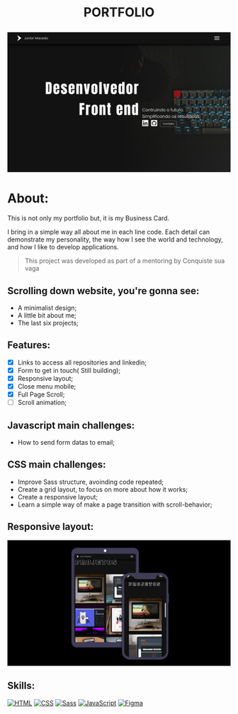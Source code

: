 # <p align="center"> PORTFOLIO</p>

<p align="center">
  <img src="portfolio.png" width="750px">
</p>

# About:
This is not only my portfolio but, it is my Business Card.

I bring in a simple way all about me in each line code. Each detail can demonstrate my personality, the way how I see the world and technology, and how I like to develop applications.

> This project was developed as part of a mentoring by Conquiste sua vaga

## Scrolling down website, you're gonna see: 
- A minimalist design;
- A little bit about me;
- The last six projects;

## Features:
- [x] Links to access all repositories and linkedin;
- [x] Form to get in touch( Still building);
- [x] Responsive layout;
- [x] Close menu mobile;
- [x] Full Page Scroll;
- [ ] Scroll animation;

## Javascript main challenges:
- How to send form datas to email;

## CSS main challenges:

- Improve Sass structure, avoinding code repeated;
- Create a grid layout, to focus on more about how it works;
- Create a responsive layout;
- Learn a simple way of make a page transition with scroll-behavior;

## Responsive layout:
<p align="center">
  <img src="responsive.png" width="750px">
</p>
  
## Skills:

[![HTML](https://img.shields.io/badge/HTML-red?style=for-the-badge&logo=HTML5&labelColor=black)](https://github.com/JuniorMacedo91)
[![CSS](https://img.shields.io/badge/CSS3-blue?style=for-the-badge&logo=CSS3&labelColor=black)](https://github.com/JuniorMacedo91)
[![Sass](https://img.shields.io/badge/Sass-pink?style=for-the-badge&logo=sass&labelColor=black)](https://github.com/JuniorMacedo91)
[![JavaScript](https://img.shields.io/badge/javascript-yellow?style=for-the-badge&logo=javascript&labelColor=black)](https://github.com/JuniorMacedo91)
[![Figma](https://img.shields.io/badge/figma-teal?style=for-the-badge&logo=figma&labelColor=black)](https://github.com/JuniorMacedo91)
